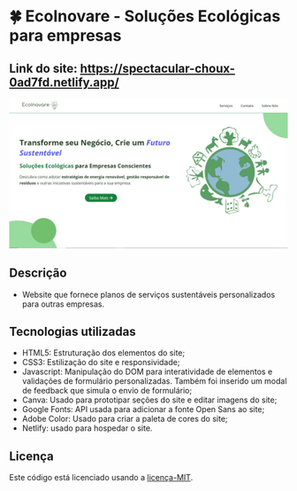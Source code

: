 # 🍀 EcoInovare - Soluções Ecológicas para empresas
## Link do site: https://spectacular-choux-0ad7fd.netlify.app/
![Seção Hero EcoInovare](./ASSETS/IMAGES/HOME/secao_hero_EcoInovare.jpg)
## Descrição
- Website que fornece planos de serviços sustentáveis personalizados para outras empresas.
## Tecnologias utilizadas
- HTML5: Estruturação dos elementos do site;
- CSS3: Estilização do site e responsividade;
- Javascript: Manipulação do DOM para interatividade de elementos e validações de formulário personalizadas.
  Também foi inserido um modal de feedback que simula o envio de formulário;
- Canva: Usado para prototipar seções do site e editar imagens do site; 
- Google Fonts: API usada para adicionar a fonte Open Sans ao site;
- Adobe Color: Usado para criar a paleta de cores do site;
- Netlify: usado para hospedar o site.
## Licença
Este código está licenciado usando a [licença-MIT](./LICENSE).
 
